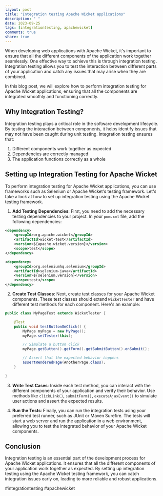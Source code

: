 ```yaml
---
layout: post
title: "Integration testing Apache Wicket applications"
description: " "
date: 2023-09-25
tags: [integrationtesting, apachewicket]
comments: true
share: true
---
```


When developing web applications with Apache Wicket, it's important to ensure that all the different components of the application work together seamlessly. One effective way to achieve this is through integration testing. Integration testing allows you to test the interaction between different parts of your application and catch any issues that may arise when they are combined.

In this blog post, we will explore how to perform integration testing for Apache Wicket applications, ensuring that all the components are integrated smoothly and functioning correctly.

## Why Integration Testing?

Integration testing plays a critical role in the software development lifecycle. By testing the interaction between components, it helps identify issues that may not have been caught during unit testing. Integration testing ensures that:

1. Different components work together as expected
2. Dependencies are correctly managed
3. The application functions correctly as a whole

## Setting up Integration Testing for Apache Wicket

To perform integration testing for Apache Wicket applications, you can use frameworks such as Selenium or Apache Wicket's testing framework. Let's take a look at how to set up integration testing using the Apache Wicket testing framework.

1. **Add Testing Dependencies**: First, you need to add the necessary testing dependencies to your project. In your `pom.xml` file, add the following dependencies:

```xml
<dependency>
    <groupId>org.apache.wicket</groupId>
    <artifactId>wicket-test</artifactId>
    <version>${apache.wicket.version}</version>
    <scope>test</scope>
</dependency>

<dependency>
    <groupId>org.seleniumhq.selenium</groupId>
    <artifactId>selenium-java</artifactId>
    <version>${selenium.version}</version>
    <scope>test</scope>
</dependency>
```

2. **Create Test Classes**: Next, create test classes for your Apache Wicket components. These test classes should extend `WicketTester` and have different test methods for each component. Here's an example:

```java
public class MyPageTest extends WicketTester {

    @Test
    public void testButtonOnClick() {
        MyPage myPage = new MyPage();
        myPage.setTester(this);

        // Simulate a button click
        myPage.getButton().getForm().getSubmitButton().onSubmit();

        // Assert that the expected behavior happens
        assertRenderedPage(AnotherPage.class);
    }
    
}
```

3. **Write Test Cases**: Inside each test method, you can interact with the different components of your application and verify their behavior. Use methods like `clickLink()`, `submitForm()`, `executeAjaxEvent()` to simulate user actions and assert the expected results.

4. **Run the Tests**: Finally, you can run the integration tests using your preferred test runner, such as JUnit or Maven Surefire. The tests will start a web server and run the application in a web environment, allowing you to test the integrated behavior of your Apache Wicket components.

## Conclusion

Integration testing is an essential part of the development process for Apache Wicket applications. It ensures that all the different components of your application work together as expected. By setting up integration testing using the Apache Wicket testing framework, you can catch integration issues early on, leading to more reliable and robust applications.

#integrationtesting #apachewicket